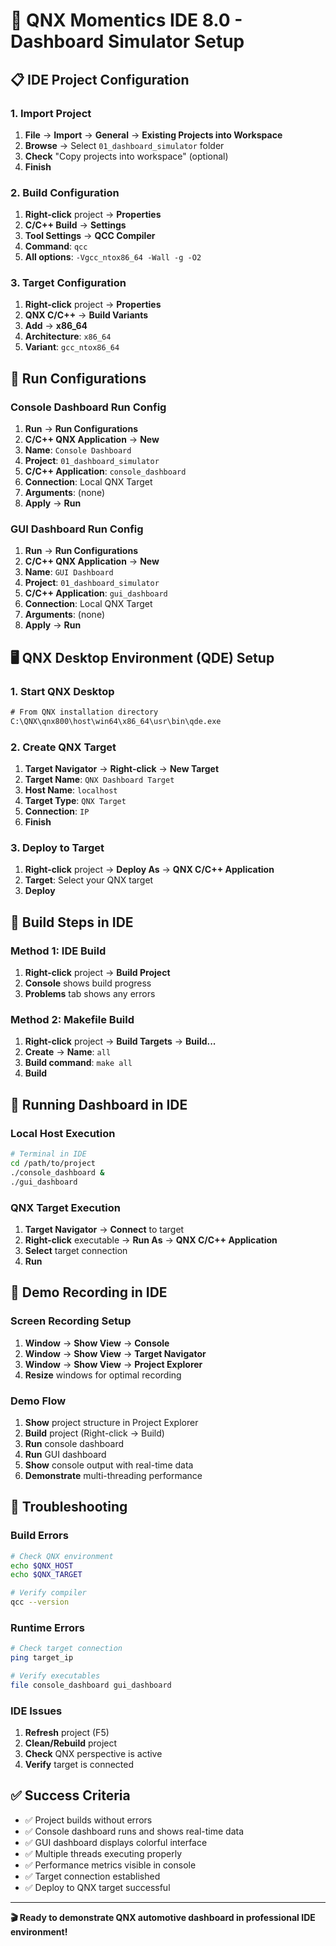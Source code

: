 # 🚀 QNX Momentics IDE 8.0 - Dashboard Simulator Setup

## 📋 **IDE Project Configuration**

### **1. Import Project**
1. **File** → **Import** → **General** → **Existing Projects into Workspace**
2. **Browse** → Select `01_dashboard_simulator` folder
3. **Check** "Copy projects into workspace" (optional)
4. **Finish**

### **2. Build Configuration**
1. **Right-click** project → **Properties**
2. **C/C++ Build** → **Settings**
3. **Tool Settings** → **QCC Compiler**
4. **Command**: `qcc`
5. **All options**: `-Vgcc_ntox86_64 -Wall -g -O2`

### **3. Target Configuration**
1. **Right-click** project → **Properties**  
2. **QNX C/C++** → **Build Variants**
3. **Add** → **x86_64**
4. **Architecture**: `x86_64`
5. **Variant**: `gcc_ntox86_64`

## 🎯 **Run Configurations**

### **Console Dashboard Run Config**
1. **Run** → **Run Configurations**
2. **C/C++ QNX Application** → **New**
3. **Name**: `Console Dashboard`
4. **Project**: `01_dashboard_simulator`
5. **C/C++ Application**: `console_dashboard`
6. **Connection**: Local QNX Target
7. **Arguments**: (none)
8. **Apply** → **Run**

### **GUI Dashboard Run Config**
1. **Run** → **Run Configurations** 
2. **C/C++ QNX Application** → **New**
3. **Name**: `GUI Dashboard`
4. **Project**: `01_dashboard_simulator`
5. **C/C++ Application**: `gui_dashboard`
6. **Connection**: Local QNX Target
7. **Arguments**: (none)
8. **Apply** → **Run**

## 🖥️ **QNX Desktop Environment (QDE) Setup**

### **1. Start QNX Desktop**
```cmd
# From QNX installation directory
C:\QNX\qnx800\host\win64\x86_64\usr\bin\qde.exe
```

### **2. Create QNX Target**
1. **Target Navigator** → **Right-click** → **New Target**
2. **Target Name**: `QNX Dashboard Target`
3. **Host Name**: `localhost`
4. **Target Type**: `QNX Target`
5. **Connection**: `IP`
6. **Finish**

### **3. Deploy to Target**
1. **Right-click** project → **Deploy As** → **QNX C/C++ Application**
2. **Target**: Select your QNX target
3. **Deploy**

## 🔧 **Build Steps in IDE**

### **Method 1: IDE Build**
1. **Right-click** project → **Build Project**
2. **Console** shows build progress
3. **Problems** tab shows any errors

### **Method 2: Makefile Build**
1. **Right-click** project → **Build Targets** → **Build...**
2. **Create** → **Name**: `all`
3. **Build command**: `make all`
4. **Build**

## 🚀 **Running Dashboard in IDE**

### **Local Host Execution**
```bash
# Terminal in IDE
cd /path/to/project
./console_dashboard &
./gui_dashboard
```

### **QNX Target Execution**
1. **Target Navigator** → **Connect** to target
2. **Right-click** executable → **Run As** → **QNX C/C++ Application**
3. **Select** target connection
4. **Run**

## 🎥 **Demo Recording in IDE**

### **Screen Recording Setup**
1. **Window** → **Show View** → **Console**
2. **Window** → **Show View** → **Target Navigator**
3. **Window** → **Show View** → **Project Explorer**
4. **Resize** windows for optimal recording

### **Demo Flow**
1. **Show** project structure in Project Explorer
2. **Build** project (Right-click → Build)
3. **Run** console dashboard
4. **Run** GUI dashboard  
5. **Show** console output with real-time data
6. **Demonstrate** multi-threading performance

## 🐛 **Troubleshooting**

### **Build Errors**
```bash
# Check QNX environment
echo $QNX_HOST
echo $QNX_TARGET

# Verify compiler
qcc --version
```

### **Runtime Errors**
```bash
# Check target connection
ping target_ip

# Verify executables
file console_dashboard gui_dashboard
```

### **IDE Issues**
1. **Refresh** project (F5)
2. **Clean/Rebuild** project
3. **Check** QNX perspective is active
4. **Verify** target is connected

## ✅ **Success Criteria**

- ✅ Project builds without errors
- ✅ Console dashboard runs and shows real-time data
- ✅ GUI dashboard displays colorful interface
- ✅ Multiple threads executing properly
- ✅ Performance metrics visible in console
- ✅ Target connection established
- ✅ Deploy to QNX target successful

---

**🎬 Ready to demonstrate QNX automotive dashboard in professional IDE environment!** 